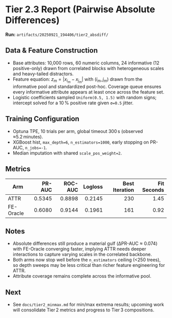 # Tier 2.3 Report (Pairwise Absolute Differences)

**Run:** `artifacts/20250921_194406/tier2_absdiff/`

## Data & Feature Construction
- Base attributes: 10,000 rows, 60 numeric columns, 24 informative (12 positive-only) drawn from correlated blocks with heterogeneous scales and heavy-tailed distractors.
- Feature equation: $z_m = |x_{i_m} - x_{j_m}|$ with $(i_m, j_m)$ drawn from the informative pool and standardized post-hoc. Coverage queue ensures every informative attribute appears at least once across the feature set.
- Logistic coefficients sampled `Uniform(0.5, 1.5)` with random signs; intercept solved for a 10 % positive rate given `σ=0.5` jitter.

## Training Configuration
- Optuna TPE, 10 trials per arm, global timeout 300 s (observed ≈5.2 minutes).
- XGBoost hist, `max_depth=6`, `n_estimators=1000`, early stopping on PR-AUC, `n_jobs=-1`.
- Median imputation with shared `scale_pos_weight=2`.

## Metrics

| Arm        | PR-AUC | ROC-AUC | Logloss | Best Iteration | Fit Seconds |
|------------|-------:|--------:|--------:|---------------:|------------:|
| ATTR       | 0.5345 | 0.8898  | 0.2145  | 230            | 1.45        |
| FE-Oracle  | 0.6080 | 0.9144  | 0.1961  | 161            | 0.92        |

## Notes
- Absolute differences still produce a material gulf (ΔPR-AUC ≈ 0.074) with FE-Oracle converging faster, implying ATTR needs deeper interactions to capture varying scales in the correlated backbone.
- Both arms now stop well before the `n_estimators` ceiling (<250 trees), so depth sweeps may be less critical than richer feature engineering for ATTR.
- Attribute coverage remains complete across the informative pool.

## Next
- See `docs/tier2_minmax.md` for min/max extrema results; upcoming work will consolidate Tier 2 metrics and progress to Tier 3 compositions.
